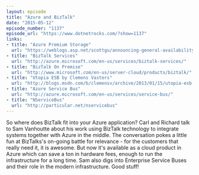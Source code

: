 ```yaml
---
layout: episode
title: "Azure and BizTalk"
date: "2015-05-12"
episode_number: "1137"
episode_url: "https://www.dotnetrocks.com/?show=1137"
links:
- title: "Azure Premium Storage"
  url: "https://weblogs.asp.net/scottgu/announcing-general-availability-of-azure-premium-storage"
- title: "BizTalk Services"
  url: "http://azure.microsoft.com/en-us/services/biztalk-services/"
- title: "BizTalk On Premise"
  url: "http://www.microsoft.com/en-us/server-cloud/products/biztalk/"
- title: "Utopia ESB by Clemens Vasters"
  url: "http://blogs.msdn.com/b/clemensv/archive/2013/01/15/utopia-esb.aspx"
- title: "Azure Service Bus"
  url: "http://azure.microsoft.com/en-us/services/service-bus/"
- title: "NServiceBus"
  url: "http://particular.net/nservicebus"
---
```


So where does BizTalk fit into your Azure application? Carl and Richard talk to Sam Vanhoutte about his work using BizTalk technology to integrate systems together with Azure in the middle. The conversation pokes a little fun at BizTalks's on-going battle for relevance - for the customers that really need it, it is awesome. But now it's available as a cloud product in Azure which can save a ton in hardware fees, enough to run the infrastructure for a long time. Sam also digs into Enterprise Service Buses and their role in the modern infrastructure. Good stuff!
